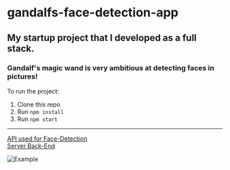 # gandalfs-face-detection-app
My startup project that I developed as a full stack.
---
### Gandalf's magic wand is very ambitious at detecting faces in pictures!

To run the project:

1. Clone this repo
2. Run `npm install`
3. Run `npm start`
---
[API used for Face-Detection](https://www.clarifai.com/models/ai-face-detection)</br>
[Server Back-End](https://github.com/RamazanUstuntas/gandalfs-face-detection-api)

![Example](https://i.hizliresim.com/buy1pwj.png)
